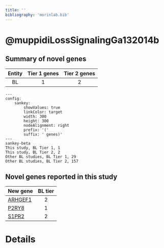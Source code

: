 ```yaml
---
title: ''
bibliography: 'morinlab.bib'
---
```


# @muppidiLossSignalingGa132014b
## Summary of novel genes

|Entity| Tier 1 genes| Tier 2 genes|
|:-:|:-:|:-:|
|BL|1|2|
```mermaid
---
config:
    sankey:
        showValues: true
        linkColor: target
        width: 300
        height: 300
        nodeAlignment: right
        prefix: '('
        suffix: ' genes)'
---
sankey-beta
This study, BL Tier 1, 1
This study, BL Tier 2, 2
Other BL studies, BL Tier 1, 29
Other BL studies, BL Tier 2, 157
```


## Novel genes reported in this study

|New gene|BL tier|
|:-|:-:|
|[ARHGEF1](ARHGEF1)|2 |
|[P2RY8](P2RY8)|1 |
|[S1PR2](S1PR2)|2 |

# Details

